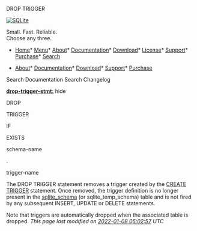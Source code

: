 




DROP TRIGGER




[![SQLite](images/sqlite370_banner.gif)](index.html)


Small. Fast. Reliable.  
Choose any three.


* [Home](index.html)* [Menu](javascript:void(0))* [About](about.html)* [Documentation](docs.html)* [Download](download.html)* [License](copyright.html)* [Support](support.html)* [Purchase](prosupport.html)* [Search](javascript:void(0))




* [About](about.html)* [Documentation](docs.html)* [Download](download.html)* [Support](support.html)* [Purchase](prosupport.html)






Search Documentation
Search Changelog







**[drop\-trigger\-stmt:](syntax/drop-trigger-stmt.html)**
hide








DROP



TRIGGER



IF



EXISTS



schema\-name



.



trigger\-name












The DROP TRIGGER statement removes a trigger created by the 
[CREATE TRIGGER](lang_createtrigger.html) statement. Once removed, the trigger definition is no
longer present in the [sqlite\_schema](schematab.html) (or sqlite\_temp\_schema) table and is
not fired by any subsequent INSERT, UPDATE or DELETE statements.

Note that triggers are automatically dropped when the associated table is
dropped.
*This page last modified on [2022\-01\-08 05:02:57](https://sqlite.org/docsrc/honeypot) UTC* 






